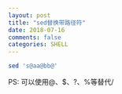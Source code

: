 ```yaml
---
layout: post
title: "sed替换带路径符"
date: 2018-07-16
comments: false
categories: SHELL
---
```


```bash
sed 's@aa@bb@'
```
PS: 可以使用@、$、?、%等替代/